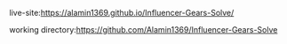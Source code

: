 live-site:https://alamin1369.github.io/Influencer-Gears-Solve/

working directory:https://github.com/Alamin1369/Influencer-Gears-Solve